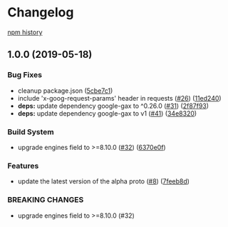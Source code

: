 # Changelog

[npm history][1]

[1]: https://www.npmjs.com/package/@google-cloud/irm?activeTab=versions

## 1.0.0 (2019-05-18)


### Bug Fixes

* cleanup package.json ([5cbe7c1](https://www.github.com/googleapis/nodejs-irm/commit/5cbe7c1))
* include 'x-goog-request-params' header in requests ([#26](https://www.github.com/googleapis/nodejs-irm/issues/26)) ([11ed240](https://www.github.com/googleapis/nodejs-irm/commit/11ed240))
* **deps:** update dependency google-gax to ^0.26.0 ([#31](https://www.github.com/googleapis/nodejs-irm/issues/31)) ([2f87f93](https://www.github.com/googleapis/nodejs-irm/commit/2f87f93))
* **deps:** update dependency google-gax to v1 ([#41](https://www.github.com/googleapis/nodejs-irm/issues/41)) ([34e8320](https://www.github.com/googleapis/nodejs-irm/commit/34e8320))


### Build System

* upgrade engines field to >=8.10.0 ([#32](https://www.github.com/googleapis/nodejs-irm/issues/32)) ([6370e0f](https://www.github.com/googleapis/nodejs-irm/commit/6370e0f))


### Features

* update the latest version of the alpha proto ([#8](https://www.github.com/googleapis/nodejs-irm/issues/8)) ([7feeb8d](https://www.github.com/googleapis/nodejs-irm/commit/7feeb8d))


### BREAKING CHANGES

* upgrade engines field to >=8.10.0 (#32)
